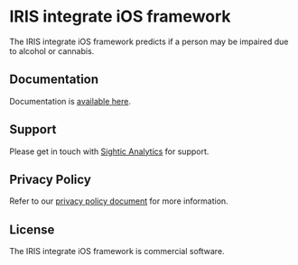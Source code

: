 # IRIS integrate iOS framework

The IRIS integrate iOS framework predicts if a person may be impaired due to alcohol or cannabis.

## Documentation 

Documentation is [available here](https://sighticanalytics.github.io/iris-integrate-ios/documentation/irisintegrate/).

<!--
## Quickstart App

There is a [Quickstart App](https://github.com/SighticAnalytics/iris-integrate-quickstart-app-ios) available that shows how to integrate the SDK.
-->

## Support

Please get in touch with [Sightic Analytics](https://www.sighticanalytics.com/contact) for support.

## Privacy Policy

Refer to our [privacy policy document](https://www.sightic.com/privacy-policy) for more information.

## License

The IRIS integrate iOS framework is commercial software.
